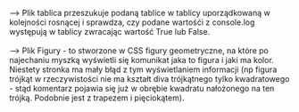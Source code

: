 --> Plik tablica przeszukuje podaną tablice w tablicy uporządkowaną w kolejności rosnącej i sprawdza, czy podane wartośći z console.log występują w tablicy zwracając wartość True lub False.
</br></br>
--> Plik Figury - to stworzone w CSS figury geometryczne, na które po najechaniu myszką wyświetli się komunikat jaka to figura i jaki ma kolor. Niestety stronka ma mały błąd z tym wyświetlaniem informacji (np figura trójkąt w rzeczywistości nie ma kształt diva trójkątnego tylko kwadratowego - stąd komentarz pojawia się już w obrębie kwadratu nałożonego na ten trójką. Podobnie jest z trapezem i pięciokątem).
